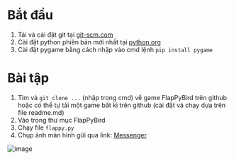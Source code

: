 # Bắt đầu
1. Tải và cài đặt git tại [git-scm.com](https://git-scm.com/downloads)
1. Cài đặt python phiên bản mới nhất tại [python.org](https://www.python.org/downloads/)
1. Cài đặt pygame bằng cách nhập vào cmd lệnh `pip install pygame`

# Bài tập
1. Tìm và `git clone ...` (nhập trong cmd) về game FlapPyBird trên github hoặc có thể tự tải một game bất kì trên github (cài đặt và chạy dựa trên file readme.md)
1. Vào trong thư mục FlapPyBird
1. Chạy file `flappy.py`
1. Chụp ảnh màn hình gửi qua link: [Messenger](https://m.me/minhduc.876/)

![image](https://user-images.githubusercontent.com/85390538/215279242-2912e773-f8ff-4988-a852-d6546c2a842a.png)
